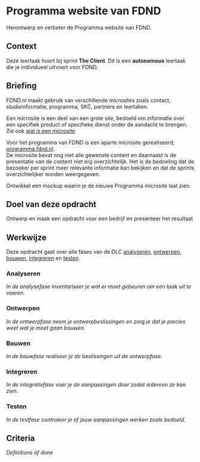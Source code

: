 # Programma website van FDND
Herontwerp en verbeter de Programma website van FDND.

## Context
Deze leertaak hoort bij sprint **The Client**. Dit is een **autonomous** leertaak die je individueel uitvoert voor FDND.

## Briefing
FDND.nl maakt gebruik van verschillende microsites zoals contact, studieinformatie, programma, SKC, partners en leertaken. 

Een microsite is een deel van een grote site, bedoeld om informatie over een specifiek product of specifieke dienst onder de aandacht te brengen. Zie ook [wat is een microsite](https://webblog2punt0.weebly.com/blog/weet-jij-wat-de-voordelen-zijn-van-het-gebruik-van-microsites)

Voor het programma van FDND is een aparte microsite gerealiseerd; [programma.fdnd.nl](https://programma.fdnd.nl/).  
De microsite bevat nog niet alle gewenste content en daarnaast is de presentatie van de content niet erg overzichtelijk. Het is de bedoeling dat de bezoeker per sprint meer relevante informatie kan bekijken en dat de sprints overzichtelijker worden weergegeven.

Ontwikkel een mockup waarin je de nieuwe Programma microsite laat zien.

## Doel van deze opdracht
Ontwerp en maak een opdracht voor een bedrijf en presenteer het resultaat

## Werkwijze
Deze opdracht gaat over alle fases van de DLC [analyseren](#analyseren), [ontwerpen](#ontwerpen), [bouwen](#bouwen), [integreren](#integreren) en [testen](#testen).

### Analyseren
*In de analysefase inventariseer je wat er moet gebeuren om een taak uit te voeren.*

### Ontwerpen
*In de ontwerpfase neem je ontwerpbeslissingen en zorg je dat je precies weet wat je moet gaan bouwen.*

### Bouwen
*In de bouwfase realiseer je de beslissingen uit de ontwerpfase.*

### Integreren
*In de integratiefase voer je de aanpassingen door zodat iedereen ze kan zien.*

### Testen
*In de testfase controleer je of jouw aanpassingen werken zoals bedoeld.*

## Criteria
*Definitions of done*


